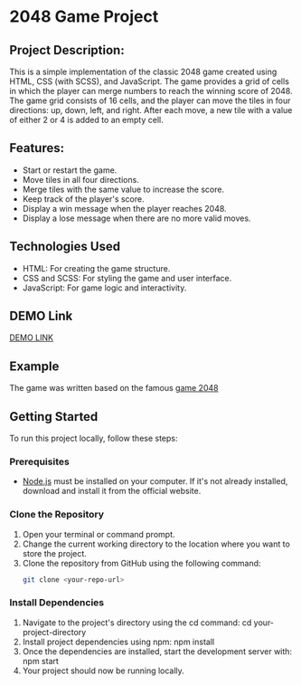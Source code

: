 # 2048 Game Project

## Project Description:

This is a simple implementation of the classic 2048 game created using HTML, CSS (with SCSS), and JavaScript. The game provides a grid of cells in which the player can merge numbers to reach the winning score of 2048. The game grid consists of 16 cells, and the player can move the tiles in four directions: up, down, left, and right. After each move, a new tile with a value of either 2 or 4 is added to an empty cell.

## Features:

- Start or restart the game.
- Move tiles in all four directions.
- Merge tiles with the same value to increase the score.
- Keep track of the player's score.
- Display a win message when the player reaches 2048.
- Display a lose message when there are no more valid moves.

## Technologies Used

- HTML: For creating the game structure.
- CSS and SCSS: For styling the game and user interface.
- JavaScript: For game logic and interactivity.

## DEMO Link
[DEMO LINK](https://HannaVasylieva.github.io/2048-game/)

## Example
The game was written based on the famous [game 2048](https://play2048.co/)

## Getting Started

To run this project locally, follow these steps:

### Prerequisites

- [Node.js](https://nodejs.org/) must be installed on your computer. If it's not already installed, download and install it from the official website.

### Clone the Repository

1. Open your terminal or command prompt.
2. Change the current working directory to the location where you want to store the project.
3. Clone the repository from GitHub using the following command:
   ```bash
   git clone <your-repo-url>

### Install Dependencies
1. Navigate to the project's directory using the cd command:
cd your-project-directory
2. Install project dependencies using npm:
npm install
3. Once the dependencies are installed, start the development server with:
npm start
4. Your project should now be running locally.
